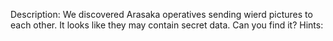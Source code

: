 Description:
We discovered Arasaka operatives sending wierd pictures to each other.  It looks like they may contain secret data.  Can you find it?
Hints:
